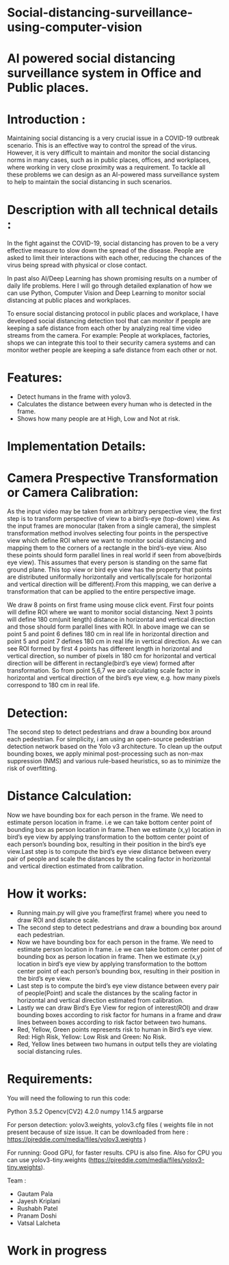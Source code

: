 # Social-distancing-surveillance-using-computer-vision

# AI powered social distancing surveillance system in Office and Public places.




# Introduction :

Maintaining social distancing is a very crucial issue in a COVID-19 outbreak scenario. This is an effective way to control the spread of the virus. However, it is very difficult to maintain and monitor the social distancing norms in many cases, such as in public places, offices, and workplaces, where working in very close proximity was a requirement. To tackle all these problems we can design as an AI-powered mass surveillance system to help to maintain the social distancing in such scenarios.



# Description with all technical details :


In the fight against the COVID-19, social distancing has proven to be a very effective measure to slow down the spread of the disease. People are asked to limit their interactions with each other, reducing the chances of the virus being spread with physical or close contact.

In past also AI/Deep Learning has shown promising results on a number of daily life problems. Here I will go through detailed explanation of how we can use Python, Computer Vision and Deep Learning to monitor social distancing at public places and workplaces.

To ensure social distancing protocol in public places and workplace, I have developed social distancing detection tool that can monitor if people are keeping a safe distance from each other by analyzing real time video streams from the camera. For example: People at workplaces, factories, shops we can integrate this tool to their security camera systems and can monitor wether people are keeping a safe distance from each other or not.

# Features:

- Detect humans in the frame with yolov3.
- Calculates the distance between every human who is detected in the frame.
- Shows how many people are at High, Low and Not at risk.


# Implementation Details:


# Camera Prespective Transformation or Camera Calibration:

As the input video may be taken from an arbitrary perspective view, the first step is to transform perspective of view to a bird’s-eye (top-down) view. As the input frames are monocular (taken from a single camera), the simplest transformation method involves selecting four points in the perspective view which define ROI where we want to monitor social distancing and mapping them to the corners of a rectangle in the bird’s-eye view. Also these points should form parallel lines in real world if seen from above(birds eye view). This assumes that every person is standing on the same flat ground plane. This top view or bird eye view has the property that points are distributed uniformally horizontally and vertically(scale for horizontal and vertical direction will be different).From this mapping, we can derive a transformation that can be applied to the entire perspective image.

We draw 8 points on first frame using mouse click event. First four points will define ROI where we want to monitor social distancing. Next 3 points will define 180 cm(unit length) distance in horizontal and vertical direction and those should form parallel lines with ROI. In above image we can se point 5 and point 6 defines 180 cm in real life in horizontal direction and point 5 and point 7 defines 180 cm in real life in vertical direction. As we can see ROI formed by first 4 points has different length in horizontal and vertical direction, so number of pixels in 180 cm for horizontal and vertical direction will be different in rectangle(bird’s eye view) formed after transformation. So from point 5,6,7 we are calculating scale factor in horizontal and vertical direction of the bird’s eye view, e.g. how many pixels correspond to 180 cm in real life.

# Detection:

The second step to detect pedestrians and draw a bounding box around each pedestrian. For simplicity, i am using an open-source pedestrian detection network based on the Yolo v3 architecture. To clean up the output bounding boxes, we apply minimal post-processing such as non-max suppression (NMS) and various rule-based heuristics, so as to minimize the risk of overfitting.

# Distance Calculation:

Now we have bounding box for each person in the frame. We need to estimate person location in frame. i.e we can take bottom center point of bounding box as person location in frame.Then we estimate (x,y) location in bird’s eye view by applying transformation to the bottom center point of each person’s bounding box, resulting in their position in the bird’s eye view.Last step is to compute the bird’s eye view distance between every pair of people and scale the distances by the scaling factor in horizontal and vertical direction estimated from calibration.

# How it works:

- Running main.py will give you frame(first frame) where you need to draw ROI and distance scale.
- The second step to detect pedestrians and draw a bounding box around each pedestrian.
- Now we have bounding box for each person in the frame. We need to estimate person location in frame. i.e we can take bottom center point of bounding box as person location in   frame. Then we estimate (x,y) location in bird’s eye view by applying transformation to the bottom center point of each person’s bounding box, resulting in their position in     the bird’s eye view.
- Last step is to compute the bird’s eye view distance between every pair of people(Point) and scale the distances by the scaling factor in horizontal and vertical direction       estimated from calibration.
- Lastly we can draw Bird’s Eye View for region of interest(ROI) and draw bounding boxes according to risk factor for humans in a frame and draw lines between boxes according to   risk factor between two humans.
- Red, Yellow, Green points represents risk to human in Bird’s eye view. Red: High Risk, Yellow: Low Risk and Green: No Risk.
- Red, Yellow lines between two humans in output tells they are violating social distancing rules.

# Requirements:

You will need the following to run this code:

Python 3.5.2
Opencv(CV2) 4.2.0
numpy 1.14.5
argparse

For person detection:
yolov3.weights, yolov3.cfg files ( weights file in not present because of size issue. It can be downloaded from here : https://pjreddie.com/media/files/yolov3.weights )

For running:
Good GPU, for faster results. CPU is also fine. Also for CPU you can use yolov3-tiny.weights (https://pjreddie.com/media/files/yolov3-tiny.weights).


Team :

- Gautam Pala
- Jayesh Kriplani
- Rushabh Patel
- Pranam Doshi
- Vatsal Lalcheta



# Work in progress
